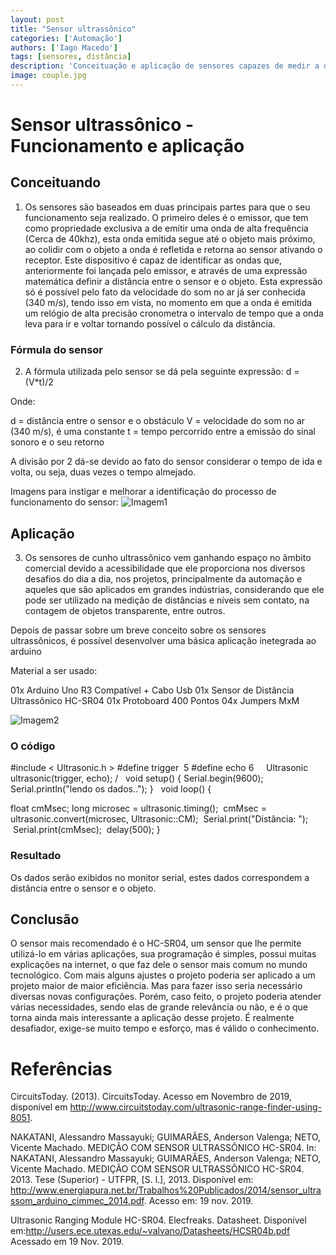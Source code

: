 ```yaml
---
layout: post
title: "Sensor ultrassônico"
categories: ['Automação']
authors: ['Iago Macedo'] 
tags: [sensores, distância]
description: 'Conceituação e aplicação de sensores capazes de medir a distância utilizando ondas ultrassônicas'
image: couple.jpg
---
```

# Sensor ultrassônico - Funcionamento e aplicação

## Conceituando

1. Os sensores são baseados em duas principais partes para que o seu funcionamento seja realizado. O primeiro deles é o emissor, que tem como propriedade exclusiva a de emitir uma onda de alta frequência (Cerca de 40khz), esta onda emitida segue até o objeto mais próximo, ao colidir com o objeto a onda é refletida e retorna ao sensor ativando o receptor. Este dispositivo é capaz de identificar as ondas que, anteriormente foi lançada pelo emissor, e através de uma expressão matemática definir a distância entre o sensor e o objeto. Esta expressão só é possível pelo fato da velocidade do som no ar já ser conhecida (340 m/s), tendo isso em vista, no momento em que a onda é emitida um relógio de alta precisão cronometra o intervalo de tempo que a onda leva para ir e voltar tornando possível o cálculo da distância.


### Fórmula do sensor 

2. A fórmula utilizada pelo sensor se dá pela seguinte expressão: d = (V*t)/2

Onde:

d = distância entre o sensor e o obstáculo 
V = velocidade do som no ar (340 m/s), é uma constante
t = tempo percorrido entre a emissão do sinal sonoro e o seu retorno

A divisão por 2 dá-se devido ao fato do sensor considerar o tempo de ida e volta, ou seja, duas vezes o tempo almejado.


Imagens para instigar e melhorar a identificação do processo de funcionamento do sensor:
![Imagem1](/42/images/post/iago.png) 
 
## Aplicação

3. Os sensores de cunho ultrassônico vem ganhando espaço no âmbito comercial devido a acessibilidade que ele proporciona nos diversos desafios do dia a dia, nos projetos, principalmente da automação e aqueles que são aplicados em grandes indústrias, considerando que ele pode  ser utilizado na medição de distâncias e níveis sem contato, na contagem de objetos transparente, entre outros.

Depois de passar sobre um breve conceito sobre os sensores ultrassônicos, é possível desenvolver uma básica aplicação inetegrada ao arduino

Material a ser usado:

01x Arduino Uno R3 Compatível + Cabo Usb
01x Sensor de Distância Ultrassônico HC-SR04
01x Protoboard 400 Pontos
04x Jumpers MxM

![Imagem2](/42/images/post/iago1.png)

### O código 

 #include < Ultrasonic.h > 
 #define trigger  5 
 #define echo 6 
 
 
 Ultrasonic ultrasonic(trigger, echo); /
 
 void setup()
 {
 Serial.begin(9600);
 Serial.println("lendo os dados..");
 }
 
 void loop()
 {

 float cmMsec;
 long microsec = ultrasonic.timing();
 cmMsec = ultrasonic.convert(microsec, Ultrasonic::CM);
 Serial.print("Distância: ");
 Serial.print(cmMsec);
 delay(500);
 }


### Resultado

Os dados serão exibidos no monitor serial, estes dados correspondem a distância entre o sensor e o objeto.


## Conclusão

O sensor mais recomendado é o HC-SR04, um sensor que lhe permite utilizá-lo em várias aplicações, sua programação é simples, possui muitas explicações na internet, o que faz dele o sensor mais comum no mundo tecnológico. Com mais alguns ajustes o projeto poderia ser aplicado a um projeto maior de maior eficiência. Mas para fazer isso seria necessário diversas novas configurações. Porém, caso feito, o projeto poderia atender várias necessidades, sendo elas de grande relevância ou não, e é o que torna ainda mais interessante a aplicação desse projeto. É realmente desafiador, exige-se muito tempo e esforço, mas é válido o conhecimento.


# Referências 

CircuitsToday.  (2013).  CircuitsToday.  Acesso  em  Novembro  de  2019,  disponível  em  http://www.circuitstoday.com/ultrasonic-range-finder-using-8051.

NAKATANI, Alessandro Massayuki; GUIMARÃES, Anderson Valenga; NETO, Vicente Machado. MEDIÇÃO COM SENSOR ULTRASSÔNICO HC-SR04. In: NAKATANI, Alessandro Massayuki; GUIMARÃES, Anderson Valenga; NETO, Vicente Machado. MEDIÇÃO COM SENSOR ULTRASSÔNICO HC-SR04. 2013. Tese (Superior) - UTFPR, [S. l.], 2013. Disponível em: http://www.energiapura.net.br/Trabalhos%20Publicados/2014/sensor_ultrassom_arduino_cimmec_2014.pdf. Acesso em: 19 nov. 2019.

Ultrasonic  Ranging  Module  HC-SR04.  Elecfreaks. Datasheet.  Disponível em:http://users.ece.utexas.edu/~valvano/Datasheets/HCSR04b.pdf Acessado em 19 Nov. 2019. 





















 



